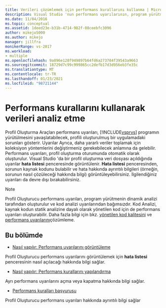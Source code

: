 ```yaml
---
title: Verileri çözümlemek için performans kurallarını kullanma | Microsoft Docs
description: Visual Studio 'nun performans uyarılarının, program yürütmeyi yavaşlatabilecek profili oluşturulmuş bir uygulamada sorunları nasıl belirteceğinizi öğrenin Profil Oluşturma Araçları.
ms.date: 11/04/2016
ms.topic: conceptual
ms.assetid: 1deed23e-b31b-4714-982f-08ceebfc3096
author: mikejo5000
ms.author: mikejo
manager: jillfra
monikerRange: vs-2017
ms.workload:
- multiple
ms.openlocfilehash: 9a896e128f949897b64fd6a273784f39543a9663
ms.sourcegitcommit: 18729d7c99c999865cc2defb17d3d956eb3fe35c
ms.translationtype: MT
ms.contentlocale: tr-TR
ms.lasthandoff: 01/23/2021
ms.locfileid: "98721144"
---
```

# <a name="use-performance-rules-to-analyze-data"></a>Performans kurallarını kullanarak verileri analiz etme
Profil Oluşturma Araçları performans uyarıları, [!INCLUDE[vsprvs](../code-quality/includes/vsprvs_md.md)] programın yürütülmesini yavaşlatabilecek, profili oluşturulmuş bir uygulamadaki sorunları gösterir. Uyarılar Ayrıca, daha yararlı veriler toplamak için koleksiyon yöntemlerini değiştirmeniz gerekebilecek anlamına da gelebilir. Performans uyarıları, profil oluşturma oturumunda otomatik olarak oluşturulur. Visual Studio 'da bir profil oluşturma veri dosyası açıldığında uyarılar **hata listesi** penceresinde görüntülenir. **Hata listesi** penceresinden, sorunun kaynak kodunu bulabilir ve hata hakkında ayrıntılı bilgileri (örneğin, sorunun nasıl çözüleceği hakkında bilgi) görüntüleyebilirsiniz. İlgilendiğiniz uyarıları da devre dışı bırakabilirsiniz.

> [!NOTE]
> Profil Oluşturucu performans uyarıları, program yürütmenin dinamik analizi tarafından oluşturulur ve kod analizi uyarılarından bağımsızdır. Kod Analizi, kaynak kodun statik analizine dayalı olarak yönetilen kod için de performans uyarıları oluşturabilir. Daha fazla bilgi için bkz. [yönetilen kod kalitesini](../code-quality/code-analysis-for-managed-code-overview.md) ve [performans uyarılarını](/dotnet/fundamentals/code-analysis/quality-rules/performance-warnings)çözümleme.

## <a name="in-this-section"></a>Bu bölümde
- [Nasıl yapılır: Performans uyarılarını görüntüleme](../profiling/how-to-view-performance-warnings.md)

 Profil Oluşturucu performans uyarılarını görüntülemek için **hata listesi** penceresinin nasıl açılacağı hakkında bilgi sağlar.

- [Nasıl yapılır: Performans kurallarını yapılandırma](../profiling/how-to-configure-performance-rules.md)

 Ayrı performans uyarılarını açma veya kapatma hakkında bilgi sağlar.

- [Performans kuralları başvurusu](../profiling/performance-rules-reference.md)

 Profil Oluşturucu performans uyarıları hakkında ayrıntılı bilgi sağlar
